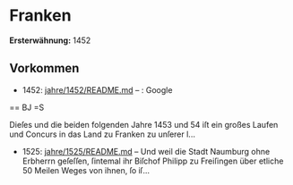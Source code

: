 # Franken

**Ersterwähnung:** 1452

## Vorkommen
- 1452: [jahre/1452/README.md](../jahre/1452/README.md) – :
Google


== BJ =S

Dieſes und die beiden folgenden Jahre 1453 und 54
iſt ein großes Laufen und Concurs in das Land zu
Franken zu unſerer l...
- 1525: [jahre/1525/README.md](../jahre/1525/README.md) – Und weil die Stadt Naumburg ohne Erbherrn
geſeſſen, ſintemal ihr Biſchof Philipp zu Freiſingen über
etliche 50 Meilen Weges von ihnen, ſo iſ...

